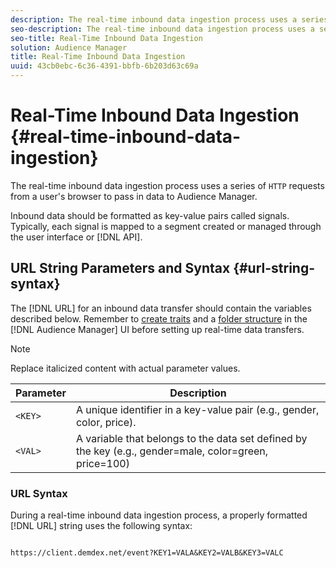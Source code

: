 ```yaml
---
description: The real-time inbound data ingestion process uses a series of HTTP requests from a user's browser to pass in data to Audience Manager.
seo-description: The real-time inbound data ingestion process uses a series of HTTP requests from a user's browser to pass in data to Audience Manager.
seo-title: Real-Time Inbound Data Ingestion
solution: Audience Manager
title: Real-Time Inbound Data Ingestion
uuid: 43cb0ebc-6c36-4391-bbfb-6b203d63c69a
---
```


# Real-Time Inbound Data Ingestion {#real-time-inbound-data-ingestion}

The real-time inbound data ingestion process uses a series of `HTTP` requests from a user's browser to pass in data to Audience Manager.

<!-- c_rt_inbound_real_time.xml -->

Inbound data should be formatted as key-value pairs called signals. Typically, each signal is mapped to a segment created or managed through the user interface or [!DNL API].

## URL String Parameters and Syntax {#url-string-syntax}

The [!DNL URL] for an inbound data transfer should contain the variables described below. Remember to [create traits](../../../features/traits/create-onboarded-rule-based-traits.md#concept_98DD94EF9AA24422BA17B8D0760542DF) and a [folder structure](../../../features/traits/trait-storage.md#create-trait-storage-folder) in the [!DNL Audience Manager] UI before setting up real-time data transfers.

>[!NOTE]
>
>Replace italicized content with actual parameter values.

|  Parameter  | Description  |
|---|---|
| `<KEY>`  | A unique identifier in a key-value pair (e.g., gender, color, price).  |
| `<VAL>`  | A variable that belongs to the data set defined by the key (e.g., gender=male, color=green, price=100)  |

### URL Syntax

During a real-time inbound data ingestion process, a properly formatted [!DNL URL] string uses the following syntax:

```

https://client.demdex.net/event?KEY1=VALA&KEY2=VALB&KEY3=VALC

```